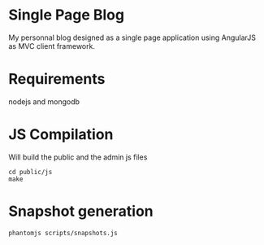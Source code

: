 Single Page Blog
=================

My personnal blog designed as a single page application using AngularJS as MVC client framework.

Requirements
==================

nodejs and mongodb

JS Compilation
=================

Will build the public and the admin js files

    cd public/js
    make

Snapshot generation
=================

    phantomjs scripts/snapshots.js
